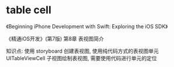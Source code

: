 # table cell

《Beginning iPhone Development with Swift: Exploring the iOS SDK》

《精通iOS开发》(第7版) 第8章 表视图简介

知识点: 使用 storyboard 创建表视图, 使用纯代码方式的表视图单元 UITableViewCell 子视图绘制表视图, 需要使用代码进行单元的定位
